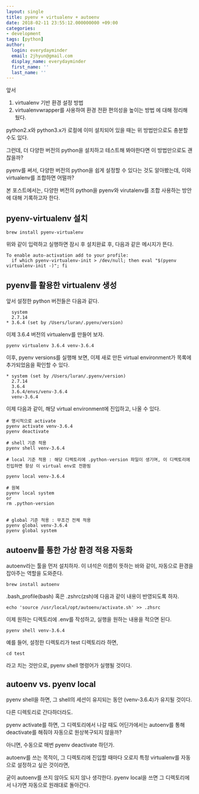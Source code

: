 ```yaml
---
layout: single
title: pyenv + virtualenv + autoenv
date: 2018-02-11 23:55:12.000000000 +09:00
categories:
- development
tags: [python]
author:
  login: everydayminder
  email: 2jhyun@gmail.com
  display_name: everydayminder
  first_name: ''
  last_name: ''
---
```

앞서 
1. virtualenv 기반 환경 설정 방법
2. virtualenvwrapper를 사용하여 환경 전환 편의성을 높이는 방법
에 대해 정리해 뒀다.


python2.x와 python3.x가 로컬에 이미 설치되어 있을 때는 위 방법만으로도 충분할 수도 있다.

그런데, 더 다양한 버전의 python을 설치하고 테스트해 봐야한다면 이 방법만으로도 괜찮을까?


pyenv를 써서, 다양한 버전의 python을 쉽게 설정할 수 있다는 것도 알아봤는데, 이와 virtualenv를 조합하면 어떨까?

본 포스트에서는, 다양한 버전의 python을 pyenv와 virutalenv를 조합 사용하는 방안에 대해 기록하고자 한다.


## pyenv-virtualenv 설치

```
brew install pyenv-virtualenv
```

위와 같이 입력하고 실행하면 잠시 후 설치완료 후, 다음과 같은 메시지가 뜬다.


```
To enable auto-activation add to your profile:
  if which pyenv-virtualenv-init > /dev/null; then eval "$(pyenv virtualenv-init -)"; fi
```


## pyenv를 활용한 virtualenv 생성

앞서 설정한 python 버전들은 다음과 같다.

```
  system
  2.7.14
* 3.6.4 (set by /Users/luran/.pyenv/version)
```

이제 3.6.4 버전의 virtualenv를 만들어 보자.

```
pyenv virtualenv 3.6.4 venv-3.6.4
```

이후, pyenv versions를 실행해 보면, 이제 새로 만든 virtual environment가 목록에 추가되었음을 확인할 수 있다.


```
* system (set by /Users/luran/.pyenv/version)
  2.7.14
  3.6.4
  3.6.4/envs/venv-3.6.4
  venv-3.6.4
```

이제 다음과 같이, 해당 virtual environment에 진입하고, 나올 수 있다.


```
# 명시적으로 activate
pyenv activate venv-3.6.4
pyenv deactivate

# shell 기준 적용
pyenv shell venv-3.6.4

# local 기준 적용 : 해당 디렉토리에 .python-version 파일이 생기며, 이 디렉토리에 진입하면 항상 이 virtual env로 전환됨

pyenv local venv-3.6.4

# 원복
pyenv local system
or
rm .python-version


# global 기준 적용 : 무조건 전체 적용
pyenv global venv-3.6.4
pyenv global system
```


## autoenv를 통한 가상 환경 적용 자동화

autoenv라는 툴을 먼저 설치하자. 이 녀석은 이름이 뜻하는 바와 같이, 자동으로 환경을 잡아주는 역할을 도와준다.

```
brew install autoenv
```

.bash_profile(bash) 혹은 .zshrc(zsh)에 다음과 같이 내용이 반영되도록 하자.


```
echo 'source /usr/local/opt/autoenv/activate.sh' >> .zhsrc
```

이제 원하는 디렉토리에 .env를 작성하고, 실행을 원하는 내용을 적으면 된다.

```
pyenv shell venv-3.6.4
```

예를 들어, 설정한 디렉토리가 test 디렉토리라 하면,


```
cd test
```

라고 치는 것만으로, pyenv shell 명령어가 실행될 것이다.


## autoenv vs. pyenv local

pyenv shell을 하면, 그 shell의 세션이 유지되는 동안 (venv-3.6.4)가 유지될 것이다.

다른 디렉토리로 간다하더라도.


pyenv activate를 하면, 그 디렉토리에서 나갈 때도 어딘가에서는 autoenv를 통해 deactivate를 해줘야 자동으로 원상복구되지 않을까?

아니면, 수동으로 매번 pyenv deactivate 하던가.


autoenv를 쓰는 목적이, 그 디렉토리에 진입할 때마다 오로지 특정 virtualenv를 자동으로 설정하고 싶은 것이라면,

굳이 autoenv를 쓰지 않아도 되지 않나 생각한다. pyenv local을 쓰면 그 디렉토리에서 나가면 자동으로 원래대로 돌아간다.


